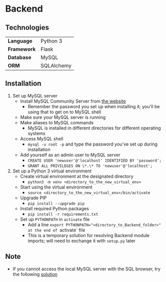 # Backend

## Technologies
|               |            |
| :--           | :--        |
| **Language**  | Python 3   |
| **Framework** | Flask      |
| **Database**  | MySQL      |
| **ORM**       | SQLAlchemy |

## Installation
1. Set up MySQL server
    - Install MySQL Community Server from [the website](https://dev.mysql.com/downloads/mysql/)
        - Remember the password you set up when installing it; you'll be using that to get on to MySQL shell
    - Make sure your MySQL server is running
    - Make aliases to MySQL commands
        - MySQL is installed in different directories for different operating systems
    - Access MySQL shell
        - `mysql -u root -p` and type the password you've set up during installation
    - Add yourself as an admin user to MySQL server
        - `CREATE USER 'newuser'@'localhost' IDENTIFIED BY 'password';`
        - `GRANT ALL PRIVILEGES ON \*.\* TO 'newuser'@'localhost';`
2. Set up a Python 3 virtual environment
    - Create virtual environment at the designated directory
        - `python3 -m venv <directory_to_the_new_virtual_env>`
    - Start using the virtual environment
        - `source <directory_to_the_new_virtual_env>/bin/activate`
    - Upgrade PIP
        - `pip install --upgrade pip`
    - Install required Python packages
        - `pip install -r requirements.txt`
    - Set up `PYTHONPATH` in `activate` file
        - Add a line `export PYTHONPATH="<directory_to_Backend_folder>" at the end of `activate` file
        - This is a temporary solution for resolving Backend module imports; will need to exchange it with `setup.py` later

## Note
- If you cannot access the local MySQL server with the SQL browser, try the following [solution](https://stackoverflow.com/questions/49194719/authentication-plugin-caching-sha2-password-cannot-be-loaded)
